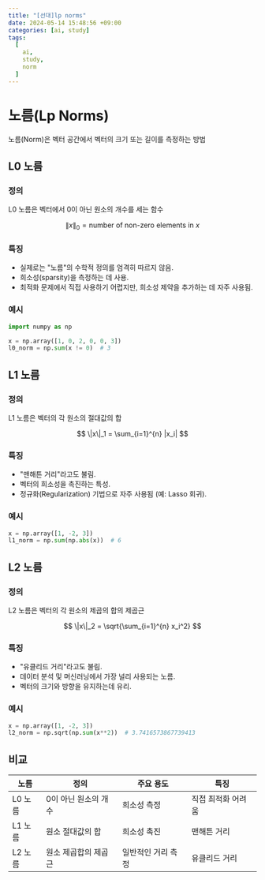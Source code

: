 ```yaml
---
title: "[선대]lp norms"
date: 2024-05-14 15:48:56 +09:00
categories: [ai, study]
tags:
  [
    ai,
    study,
    norm
  ]
---
```


# 노름(Lp Norms)

노름(Norm)은 벡터 공간에서 벡터의 크기 또는 길이를 측정하는 방법

## L0 노름

### 정의
L0 노름은 벡터에서 0이 아닌 원소의 개수를 세는 함수

$$ \|x\|_0 = \text{number of non-zero elements in } x $$

### 특징
- 실제로는 "노름"의 수학적 정의를 엄격히 따르지 않음.
- 희소성(sparsity)을 측정하는 데 사용.
- 최적화 문제에서 직접 사용하기 어렵지만, 희소성 제약을 추가하는 데 자주 사용됨.

### 예시
```python
import numpy as np

x = np.array([1, 0, 2, 0, 0, 3])
l0_norm = np.sum(x != 0)  # 3
```

## L1 노름

### 정의
L1 노름은 벡터의 각 원소의 절대값의 합

$$ \|x\|_1 = \sum_{i=1}^{n} |x_i| $$

### 특징
- "맨해튼 거리"라고도 불림.
- 벡터의 희소성을 촉진하는 특성.
- 정규화(Regularization) 기법으로 자주 사용됨 (예: Lasso 회귀).

### 예시
```python
x = np.array([1, -2, 3])
l1_norm = np.sum(np.abs(x))  # 6
```

## L2 노름

### 정의
L2 노름은 벡터의 각 원소의 제곱의 합의 제곱근

$$ \|x\|_2 = \sqrt{\sum_{i=1}^{n} x_i^2} $$

### 특징
- "유클리드 거리"라고도 불림.
- 데이터 분석 및 머신러닝에서 가장 널리 사용되는 노름.
- 벡터의 크기와 방향을 유지하는데 유리.

### 예시
```python
x = np.array([1, -2, 3])
l2_norm = np.sqrt(np.sum(x**2))  # 3.7416573867739413
```

## 비교

| 노름 | 정의 | 주요 용도 | 특징 |
| --- | --- | --- | --- |
| L0 노름 | 0이 아닌 원소의 개수 | 희소성 측정 | 직접 최적화 어려움 |
| L1 노름 | 원소 절대값의 합 | 희소성 촉진 | 맨해튼 거리 |
| L2 노름 | 원소 제곱합의 제곱근 | 일반적인 거리 측정 | 유클리드 거리 |

